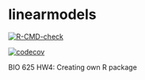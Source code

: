# linearmodels
 <!-- badges: start -->
  [![R-CMD-check](https://github.com/igomez39/linearmodels/workflows/R-CMD-check/badge.svg)](https://github.com/igomez39/linearmodels/actions)
  
  [![codecov](https://codecov.io/gh/igomez39/linearmodels/branch/main/graph/badge.svg)](https://codecov.io/gh/igomez39/linearmodels)
  <!-- badges: end -->
  



BIO 625 HW4: Creating own R package

